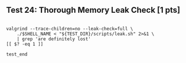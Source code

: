 ## Test 24: Thorough Memory Leak Check [1 pts]

```

valgrind --trace-children=no --leak-check=full \
    ./$SHELL_NAME < "${TEST_DIR}/scripts/leak.sh" 2>&1 \
    | grep 'are definitely lost'
[[ $? -eq 1 ]]

test_end
```

